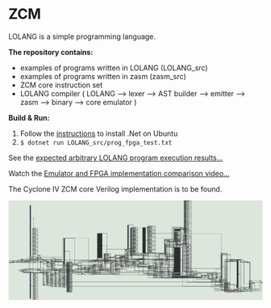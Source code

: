 # ZCM

LOLANG is a simple programming language.

<b>The repository contains:</b><br>

- examples of programs written in LOLANG (LOLANG_src)
- examples of programs written in zasm (zasm_src)
- ZCM core instruction set
- LOLANG compiler ( LOLANG --> lexer --> AST builder --> emitter --> zasm --> binary --> core emulator )
 
<b>Build & Run:</b> <br>

1. Follow the <u>[instructions](https://learn.microsoft.com/en-us/dotnet/core/install/linux-ubuntu-install?tabs=dotnet9&pivots=os-linux-ubuntu-2410)</u>  to install .Net on Ubuntu
2. ```$ dotnet run LOLANG_src/prog_fpga_test.txt```

See the [expected arbitrary LOLANG program execution results...](https://github.com/zingerzinger/ZCM/blob/master/LOLANG_TEST.png)

Watch the [Emulator and FPGA implementation comparison video...](https://github.com/zingerzinger/ZCM/raw/refs/heads/master/ZCM.wmv)

The Cyclone IV ZCM core Verilog implementation is to be found.

![The synhesized core](https://raw.githubusercontent.com/zingerzinger/ZCM/refs/heads/master/core_sythesized.png)
